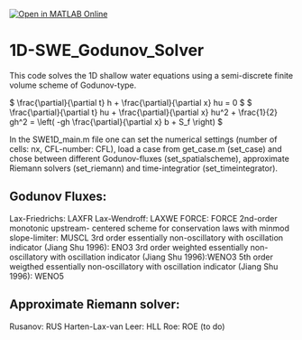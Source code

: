 [![Open in MATLAB Online](https://www.mathworks.com/images/responsive/global/open-in-matlab-online.svg)](https://matlab.mathworks.com/open/github/v1?repo=HSchmieder/1D-SWE_Godunov_Solver&file=https://github.com/HSchmieder/1D-SWE_Godunov_Solver/SWE1D_main.m)

# 1D-SWE_Godunov_Solver

This code solves the 1D shallow water equations using a semi-discrete finite volume scheme of Godunov-type.

$ \frac{\partial}{\partial t} h + \frac{\partial}{\partial x} hu = 0 $
$ \frac{\partial}{\partial t} hu + \frac{\partial}{\partial x} hu^2 + \frac{1}{2} gh^2 = \left( -gh \frac{\partial}{\partial x} b + S_f \right) $

In the SWE1D_main.m file one can set the numerical settings (number of cells: nx, CFL-number: CFL), load a case from get_case.m (set_case) and chose between different Godunov-fluxes (set_spatialscheme), approximate Riemann solvers (set_riemann) and time-integratior (set_timeintegrator).

## Godunov Fluxes:
Lax-Friedrichs: LAXFR
Lax-Wendroff: LAXWE
FORCE: FORCE
2nd-order monotonic upstream- centered scheme for conservation laws with minmod slope-limiter: MUSCL
3rd order essentially non-oscillatory with oscillation indicator (Jiang Shu 1996): ENO3
3rd order weighted essentially non-oscillatory with oscillation indicator (Jiang Shu 1996):WENO3
5th order weigthed essentially non-oscillatory with oscillation indicator (Jiang Shu 1996): WENO5

## Approximate Riemann solver:
Rusanov: RUS
Harten-Lax-van Leer: HLL
Roe: ROE (to do)
